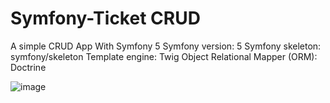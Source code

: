 # Symfony-Ticket CRUD
  
A simple CRUD App With Symfony 5 
Symfony version: 5
Symfony skeleton: symfony/skeleton
Template engine: Twig
Object Relational Mapper (ORM): Doctrine
  

![image](https://user-images.githubusercontent.com/74569011/152699886-31529597-81ca-4fe9-8c05-2d43334cf4e1.png)

